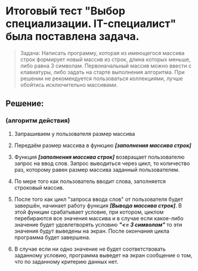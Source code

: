 # Итоговый тест "Выбор специализации. IT-специалист" была поставлена задача.

>Задача: 
Написать программу, которая из имеющегося массива строк формирует новый массив из строк, длина которых меньше, либо равна 3 символам. Первоначальный массив можно ввести с клавиатуры, либо задать на старте выполнения алгоритма. При решении не рекомендуется пользоваться коллекциями, лучше обойтись исключительно массивами.

## Решение: 
### (алгоритм действия)

1. Запрашиваем у пользователя размер массива
2. Передаём размер массива в функцию  ***[заполнения массива строк]***
3. Функция  ***[заполнения массива строк]*** возвращает пользователю запрос на ввод слов. Запрос выводиться через цикл, то количество раз, которому равен размер массива заданный пользователем.
4. По мере того как пользователь вводит слова, заполняется строковый массив.
5. После того как цикл "запроса ввода слов" от пользователя будет завершён, начинает работу функция ***[Вывода массива строк]***. В этой функции срабатывает условие, при котором, циклом перебираются все значения массива и в случае если какое-либо значение будет удовлетворять условию ***"<= 3 символам"*** то эти значения будут выведены на экран. После окончания цикла программа будет завершена.

6. В случае если ни одно значение не будет соответствовать заданному условию, программа выведет на экран сообщение о том, что по заданному критерию данных нет.



